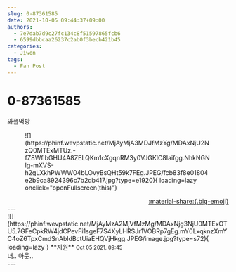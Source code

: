 ```yaml
---
slug: 0-87361585
date: 2021-10-05 09:44:37+09:00
authors:
  - 7e7dab7d9c27fc134c8f51597865fcb6
  - 6599dbbcaa26237c2ab0f3becb421b45
categories:
  - Jiwon
tags:
  - Fan Post
---
```


# 0-87361585

<div class="post-container" markdown="1">
<div class="content-container md-sidebar__scrollwrap" markdown="1">

와플먹방
<figure markdown="1">
![](https://phinf.wevpstatic.net/MjAyMjA3MDJfMzYg/MDAxNjU2NzQ0MTExMTUz.-fZ8WflbGHU4A8ZELQKm1cXgqnRM3y0VJGKlC8Iaifgg.NhkNGNIg-mXVS-h2gLXkhPWWW04bLOvyBsQHt59k7FEg.JPEG/fcb83f8e01804e2b9ca8924396c7b2db417.jpg?type=e1920){ loading=lazy onclick="openFullscreen(this)"}
</figure>


</div>
</div>

<div style="text-align: right;" markdown="1">
<a href="https://weverse.io/fromis9/fanpost/0-87361585" style="text-align: right;">:material-share:{.big-emoji}</a>
</div>
---

<div class="comments-container md-sidebar__scrollwrap" markdown="1">
<div class="comment" markdown="1">
<div class='id-container' markdown="1">
![](https://phinf.wevpstatic.net/MjAyMzA2MjVfMzMg/MDAxNjg3NjU0MTExOTU5.7GFeCpkRW4jdCPevFi1sgeF7S4XyLHRSJr1VOBRp7gEg.mY0LxqknzXmYC4oZ6TpxCmdSnAbldBctUiaEHQVjHkgg.JPEG/image.jpg?type=s72){ loading=lazy }
**<span class="artist">지원</span>** <small>Oct 05 2021, 09:45</small><br>
</div>
<div class='comment-body' markdown="1">
너.. 아웃..
</div>
</div>
</div>
---
